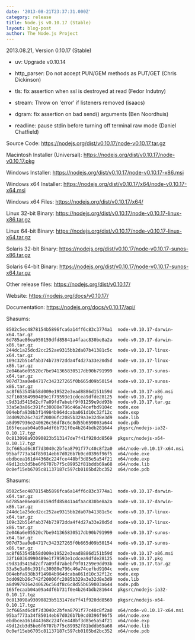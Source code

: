 ```yaml
---
date: '2013-08-21T23:37:31.000Z'
category: release
title: Node.js v0.10.17 (Stable)
layout: blog-post
author: The Node.js Project
---
```


2013.08.21, Version 0.10.17 (Stable)

- uv: Upgrade v0.10.14

- http_parser: Do not accept PUN/GEM methods as PUT/GET (Chris Dickinson)

- tls: fix assertion when ssl is destroyed at read (Fedor Indutny)

- stream: Throw on 'error' if listeners removed (isaacs)

- dgram: fix assertion on bad send() arguments (Ben Noordhuis)

- readline: pause stdin before turning off terminal raw mode (Daniel Chatfield)

Source Code: https://nodejs.org/dist/v0.10.17/node-v0.10.17.tar.gz

Macintosh Installer (Universal): https://nodejs.org/dist/v0.10.17/node-v0.10.17.pkg

Windows Installer: https://nodejs.org/dist/v0.10.17/node-v0.10.17-x86.msi

Windows x64 Installer: https://nodejs.org/dist/v0.10.17/x64/node-v0.10.17-x64.msi

Windows x64 Files: https://nodejs.org/dist/v0.10.17/x64/

Linux 32-bit Binary: https://nodejs.org/dist/v0.10.17/node-v0.10.17-linux-x86.tar.gz

Linux 64-bit Binary: https://nodejs.org/dist/v0.10.17/node-v0.10.17-linux-x64.tar.gz

Solaris 32-bit Binary: https://nodejs.org/dist/v0.10.17/node-v0.10.17-sunos-x86.tar.gz

Solaris 64-bit Binary: https://nodejs.org/dist/v0.10.17/node-v0.10.17-sunos-x64.tar.gz

Other release files: https://nodejs.org/dist/v0.10.17/

Website: https://nodejs.org/docs/v0.10.17/

Documentation: https://nodejs.org/docs/v0.10.17/api/

Shasums:

```
8502c5ec4878154b5896fca6a14ff6c83c3774a1  node-v0.10.17-darwin-x64.tar.gz
6d785ae86ea050159dfd85841a4faac830be8a2a  node-v0.10.17-darwin-x86.tar.gz
244dc1a25dcd2cc252ae9315bb2da07b41381c5c  node-v0.10.17-linux-x64.tar.gz
109c32b514fab374b73972dda4f4d27a33e20d5d  node-v0.10.17-linux-x86.tar.gz
2e046a6e05520c7be941365830517db90b791999  node-v0.10.17-sunos-x64.tar.gz
907d73aa0e84717c342327265f0b665d09b50154  node-v0.10.17-sunos-x86.tar.gz
ac8f653545b58d009e19522e3ead8886d151b59d  node-v0.10.17-x86.msi
32f160364990489e1f79593e1cdcea9dfde28125  node-v0.10.17.pkg
c9d31d5415d2cf7a09fd7abebf9f01259e9dd93b  node-v0.10.17.tar.gz
33a5e3a86c391fc30080e796c46a74cefbd9104c  node.exe
004ebfa938b3f14984b964dcaba061d10c32f12c  node.exp
3dd092b26c742f20006fc2085b329a3e32d8e3d9  node.lib
a8d997936e240626c56df8c6c8d55b659003a644  node.pdb
165fecaab04a09a4df6b731f0e4b264bdb281644  pkgsrc/nodejs-ia32-0.10.17.tgz
0c813098a93090823b513147de7f41f920dd8569  pkgsrc/nodejs-x64-0.10.17.tgz
3cf665ad6c8f7d3040c2bfea8791f77c40c8f2a0  x64/node-v0.10.17-x64.msi
95baf773a34f85014eb67d026b7b9cd0396f96f5  x64/node.exe
ebdbcea161d44368c224fce448bf3d85e5a54f21  x64/node.exp
49d12cb3d5be6f6707b7f5c89952f81bddb69a68  x64/node.lib
0c0ef15eb6705c81137187c597cb0105bd2bc352  x64/node.pdb
```

Shasums:

```
8502c5ec4878154b5896fca6a14ff6c83c3774a1  node-v0.10.17-darwin-x64.tar.gz
6d785ae86ea050159dfd85841a4faac830be8a2a  node-v0.10.17-darwin-x86.tar.gz
244dc1a25dcd2cc252ae9315bb2da07b41381c5c  node-v0.10.17-linux-x64.tar.gz
109c32b514fab374b73972dda4f4d27a33e20d5d  node-v0.10.17-linux-x86.tar.gz
2e046a6e05520c7be941365830517db90b791999  node-v0.10.17-sunos-x64.tar.gz
907d73aa0e84717c342327265f0b665d09b50154  node-v0.10.17-sunos-x86.tar.gz
ac8f653545b58d009e19522e3ead8886d151b59d  node-v0.10.17-x86.msi
32f160364990489e1f79593e1cdcea9dfde28125  node-v0.10.17.pkg
c9d31d5415d2cf7a09fd7abebf9f01259e9dd93b  node-v0.10.17.tar.gz
33a5e3a86c391fc30080e796c46a74cefbd9104c  node.exe
004ebfa938b3f14984b964dcaba061d10c32f12c  node.exp
3dd092b26c742f20006fc2085b329a3e32d8e3d9  node.lib
a8d997936e240626c56df8c6c8d55b659003a644  node.pdb
165fecaab04a09a4df6b731f0e4b264bdb281644  pkgsrc/nodejs-ia32-0.10.17.tgz
0c813098a93090823b513147de7f41f920dd8569  pkgsrc/nodejs-x64-0.10.17.tgz
3cf665ad6c8f7d3040c2bfea8791f77c40c8f2a0  x64/node-v0.10.17-x64.msi
95baf773a34f85014eb67d026b7b9cd0396f96f5  x64/node.exe
ebdbcea161d44368c224fce448bf3d85e5a54f21  x64/node.exp
49d12cb3d5be6f6707b7f5c89952f81bddb69a68  x64/node.lib
0c0ef15eb6705c81137187c597cb0105bd2bc352  x64/node.pdb
```
